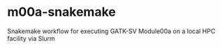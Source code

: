 # m00a-snakemake
Snakemake workflow for executing GATK-SV Module00a on a local HPC facility via Slurm
